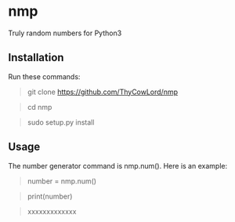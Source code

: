 # nmp
Truly random numbers for Python3


## Installation
Run these commands:

> git clone https://github.com/ThyCowLord/nmp

> cd nmp

> sudo setup.py install

## Usage
The number generator command is nmp.num(). Here is an example:

> number = nmp.num()

> print(number)

> xxxxxxxxxxxxx 
